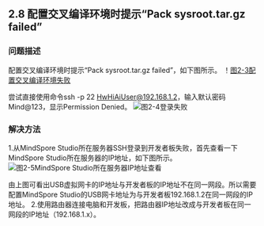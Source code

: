 ## 2.8 配置交叉编译环境时提示“Pack sysroot.tar.gz failed”
### 问题描述
配置交叉编译环境时提示“Pack sysroot.tar.gz failed”，如下图所示。
！[图2-3配置交叉编译环境失败](https://gitee.com/Atlas200DK/FAQ/raw/master/part2/img/2-3.png)


尝试直接使用命令ssh -p 22 HwHiAiUser@192.168.1.2，输入默认密码Mind@123，显示Permission Denied。
![图2-4登录失败](https://gitee.com/Atlas200DK/FAQ/raw/master/part2/img/2-4.png)


### 解决方法
1.从MindSpore Studio所在服务器SSH登录到开发者板失败，首先查看一下MindSpore Studio所在服务器的IP地址，如下图所示。
![图2-5MindSpore Studio所在服务器IP地址查看](https://gitee.com/Atlas200DK/FAQ/raw/master/part2/img/2-5.png)


由上图可看出USB虚拟网卡的IP地址与开发者板的IP地址不在同一网段。所以需要配置MindSpore Studio的USB网卡地址为与开发者板192.168.1.2在同一网段的IP地址。
2.使用路由器连接电脑和开发板，把路由器IP地址改成与开发者板在同一网段的IP地址（192.168.1.x）。
